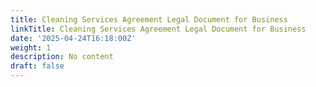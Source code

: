 ```yaml
---
title: Cleaning Services Agreement Legal Document for Business
linkTitle: Cleaning Services Agreement Legal Document for Business
date: '2025-04-24T16:18:00Z'
weight: 1
description: No content
draft: false
---
```



